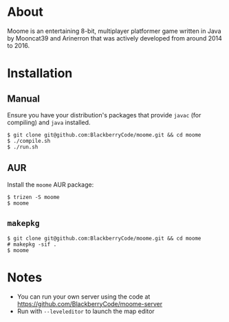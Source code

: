 # About

Moome is an entertaining 8-bit, multiplayer platformer game written in Java by Mooncat39 and Arinerron that was actively developed from around 2014 to 2016.

# Installation

## Manual

Ensure you have your distribution's packages that provide `javac` (for compiling) and `java` installed.

```
$ git clone git@github.com:BlackberryCode/moome.git && cd moome
$ ./compile.sh
$ ./run.sh
```

## AUR

Install the `moome` AUR package:

```
$ trizen -S moome
$ moome
```

## `makepkg`

```
$ git clone git@github.com:BlackberryCode/moome.git && cd moome
# makepkg -sif .
$ moome
```

# Notes

* You can run your own server using the code at https://github.com/BlackberryCode/moome-server
* Run with `--leveleditor` to launch the map editor
